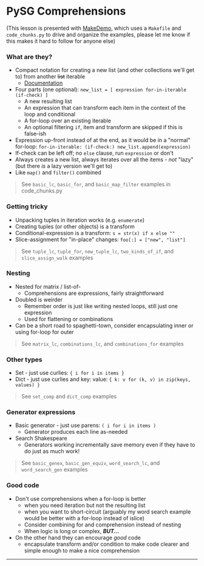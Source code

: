PySG Comprehensions
===================

(This lesson is presented with [MakeDemo](https://github.com/inventhouse/MakeDemo), which uses a `Makefile` and `code_chunks.py` to drive and organize the examples, please let me know if this makes it hard to follow for anyone else)


### What are they?
- Compact notation for creating a new list (and other collections we'll get to) from another <s>list</s> iterable
    - [Documentation](https://docs.python.org/3/tutorial/datastructures.html#list-comprehensions)
- Four parts (one optional): `new_list = [ expression for-in-iterable (if-check) ]`
    - A new resulting list
    - An expression that can transform each item in the context of the loop and conditional
    - A for-loop over an existing iterable
    - An optional filtering `if`, item and transform are skipped if this is false-ish
- Expression up-front instead of at the end, as it would be in a "normal" for-loop: `for-in-iterable: (if-check:) new_list.append(expression)`
- If-check can be left off; no `else` clause, run `expression` or don't
- Always creates a new list, always iterates over all the items - _not_ "lazy" (but there _is_ a lazy version we'll get to)
- Like `map()` and `filter()` combined

> See `basic_lc`, `basic_for`, and `basic_map_filter` examples in code_chunks.py


### Getting tricky
- Unpacking tuples in iteration works (e.g. `enumerate`)
- Creating tuples (or other objects) is a transform
- Conditional-expression is a transform: `s = str(x) if x else ""`
- Slice-assignment for "in-place" changes: `foo[:] = ["new", "list"]`

> See `tuple_lc`, `tuple_for`, `new_tuple_lc`, `two_kinds_of_if`, and `slice_assign_walk` examples


### Nesting
- Nested for matrix / list-of-
    - Comprehensions are expressions, fairly straightforward
- Doubled is weirder
    - Remember order is just like writing nested loops, still just one expression
    - Used for flattening or combinations
- Can be a short road to spaghetti-town, consider encapsulating inner or using for-loop for outer

> See `matrix_lc`, `combinations_lc`, and `combinations_for` examples


### Other types
- Set - just use curlies: `{ i for i in items }`
- Dict - just use curlies and key: value: `{ k: v for (k, v) in zip(keys, values) }`

> See `set_comp` and `dict_comp` examples


### Generator expressions
- Basic generator - just use parens: `( i for i in items )`
    - Generator produces each line as-needed
- Search Shakespeare
    - Generators working incrementally save memory even if they have to do just as much work!

> See `basic_genex`, `basic_gen_equiv`, `word_search_lc`, and `word_search_gen` examples


### Good code
- Don't use comprehensions when a for-loop is better
    - when you need iteration but not the resulting list
    - when you want to short-circuit (arguably my word search example would be better with a for-loop instead of islice)
    - Consider combining for and comprehension instead of nesting
    - When logic is long or complex, _**BUT...**_
- On the other hand they can encourage _good_ code
    - encapsulate transform and/or condition to make code clearer and simple enough to make a nice comprehension

---
